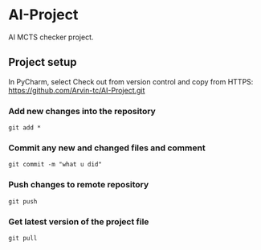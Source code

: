 # AI-Project
AI MCTS checker project.


## Project setup
In PyCharm, select Check out from version control and copy from HTTPS: https://github.com/Arvin-tc/AI-Project.git

### Add new changes into the repository 
```
git add *
```

### Commit any new and changed files and comment
```
git commit -m "what u did"
```

### Push changes to remote repository
```
git push
```

### Get latest version of the project file
```
git pull
```

